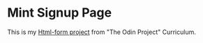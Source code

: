# Mint Signup Page
This is my [Html-form project](https://areebaishtiaq.github.io/Mint-signup/) from "The Odin Project" Curriculum.
